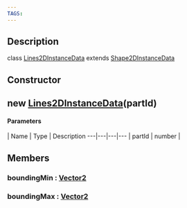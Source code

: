 ```yaml
---
TAGS:
---
```

## Description

class [Lines2DInstanceData](/classes/2.4/Lines2DInstanceData) extends [Shape2DInstanceData](/classes/2.4/Shape2DInstanceData)



## Constructor

## new [Lines2DInstanceData](/classes/2.4/Lines2DInstanceData)(partId)



#### Parameters
 | Name | Type | Description
---|---|---|---
 | partId | number | 

## Members

### boundingMin : [Vector2](/classes/2.4/Vector2)



### boundingMax : [Vector2](/classes/2.4/Vector2)



